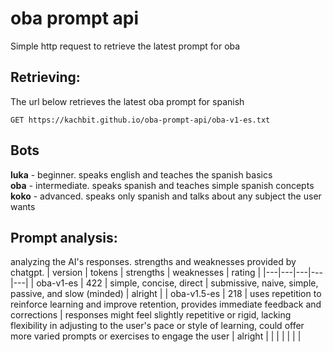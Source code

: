 # oba prompt api
Simple http request to retrieve the latest prompt for oba
## Retrieving:
The url below retrieves the latest oba prompt for spanish
```http
GET https://kachbit.github.io/oba-prompt-api/oba-v1-es.txt
```
## Bots
**luka** - beginner. speaks english and teaches the spanish basics<br>
**oba** - intermediate. speaks spanish and teaches simple spanish concepts<br>
**koko** - advanced. speaks only spanish and talks about any subject the user wants

## Prompt analysis:
analyzing the AI's responses. strengths and weaknesses provided by chatgpt.
| version | tokens | strengths | weaknesses | rating | 
|---|---|---|---|---|
| oba-v1-es | 422 |  simple, concise, direct | submissive, naive, simple, passive, and slow (minded)  | alright |
|  oba-v1.5-es | 218  | uses repetition to reinforce learning and improve retention, provides immediate feedback and corrections  | responses might feel slightly repetitive or rigid, lacking flexibility in adjusting to the user's pace or style of learning, could offer more varied prompts or exercises to engage the user  |  alright |
|   |   |   |   |   |
